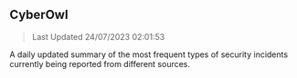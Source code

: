 ## CyberOwl 
> Last Updated 24/07/2023 02:01:53 


A daily updated summary of the most frequent types of security incidents currently being reported from different sources.

